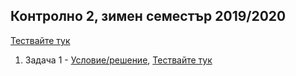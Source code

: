 ## Контролно 2, зимен семестър 2019/2020

[Тествайте тук](https://www.hackerrank.com/contests/sda-test2/challenges)

1. Задача 1 - [Условие/решение](Task-1/README.md), [Тествайте тук](https://www.hackerrank.com/contests/sda-test2/challenges/--82)
